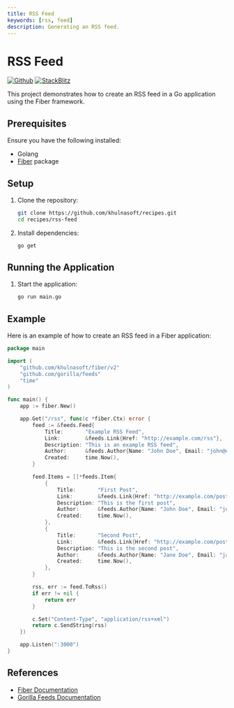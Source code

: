 ```yaml
---
title: RSS Feed
keywords: [rss, feed]
description: Generating an RSS feed.
---
```


# RSS Feed

[![Github](https://img.shields.io/static/v1?label=&message=Github&color=2ea44f&style=for-the-badge&logo=github)](https://github.com/khulnasoft/recipes/tree/master/rss-feed) [![StackBlitz](https://img.shields.io/static/v1?label=&message=StackBlitz&color=2ea44f&style=for-the-badge&logo=StackBlitz)](https://stackblitz.com/github/khulnasoft/recipes/tree/master/rss-feed)

This project demonstrates how to create an RSS feed in a Go application using the Fiber framework.

## Prerequisites

Ensure you have the following installed:

- Golang
- [Fiber](https://github.com/khulnasoft/fiber) package

## Setup

1. Clone the repository:
    ```sh
    git clone https://github.com/khulnasoft/recipes.git
    cd recipes/rss-feed
    ```

2. Install dependencies:
    ```sh
    go get
    ```

## Running the Application

1. Start the application:
    ```sh
    go run main.go
    ```

## Example

Here is an example of how to create an RSS feed in a Fiber application:

```go
package main

import (
    "github.com/khulnasoft/fiber/v2"
    "github.com/gorilla/feeds"
    "time"
)

func main() {
    app := fiber.New()

    app.Get("/rss", func(c *fiber.Ctx) error {
        feed := &feeds.Feed{
            Title:       "Example RSS Feed",
            Link:        &feeds.Link{Href: "http://example.com/rss"},
            Description: "This is an example RSS feed",
            Author:      &feeds.Author{Name: "John Doe", Email: "john@example.com"},
            Created:     time.Now(),
        }

        feed.Items = []*feeds.Item{
            {
                Title:       "First Post",
                Link:        &feeds.Link{Href: "http://example.com/post/1"},
                Description: "This is the first post",
                Author:      &feeds.Author{Name: "John Doe", Email: "john@example.com"},
                Created:     time.Now(),
            },
            {
                Title:       "Second Post",
                Link:        &feeds.Link{Href: "http://example.com/post/2"},
                Description: "This is the second post",
                Author:      &feeds.Author{Name: "Jane Doe", Email: "jane@example.com"},
                Created:     time.Now(),
            },
        }

        rss, err := feed.ToRss()
        if err != nil {
            return err
        }

        c.Set("Content-Type", "application/rss+xml")
        return c.SendString(rss)
    })

    app.Listen(":3000")
}
```

## References

- [Fiber Documentation](https://docs.khulnasoft.io)
- [Gorilla Feeds Documentation](https://pkg.go.dev/github.com/gorilla/feeds)
